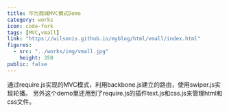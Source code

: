 ```yaml
---
title: 华为商城MVC模式Demo
category: works
icon: code-fork
tags: [MVC,vmall]
link: "https://wilsonis.github.io/myblog/html/vmall/index.html"
figures:
  - src: "../works/img/vmall.jpg"
    height: 350
public: false
---
```


通过require.js实现的MVC模式，利用backbone.js建立的路由，使用swiper.js实现轮播。
另外这个demo里还用到了require.js的插件text.js和css.js来管理html和css文件。
